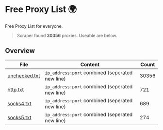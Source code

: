 
# Free Proxy List 🌍

Free Proxy List for everyone.
> Scraper found **30356** proxies. Useable are below.

## Overview

|File|Content|Count|
|----|-------|-----|
|[unchecked.txt](https://raw.githubusercontent.com/yemixzy/proxy-list/main/proxies/unchecked.txt)|`ip_address:port` combined (seperated new line)|30356|
|[http.txt](https://raw.githubusercontent.com/yemixzy/proxy-list/main/proxies/http.txt)|`ip_address:port` combined (seperated new line)|721|
|[socks4.txt](https://raw.githubusercontent.com/yemixzy/proxy-list/main/proxies/socks4.txt)|`ip_address:port` combined (seperated new line)|689|
|[socks5.txt](https://raw.githubusercontent.com/yemixzy/proxy-list/main/proxies/socks5.txt)|`ip_address:port` combined (seperated new line)|274|


